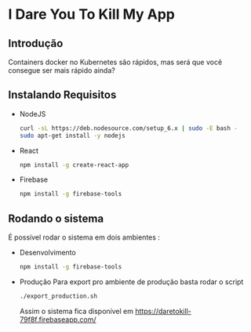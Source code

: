 # I Dare You To Kill My App #

## Introdução 

Containers docker no Kubernetes são rápidos, mas será que você consegue ser mais rápido ainda?

## Instalando Requisitos ## 
* NodeJS
	```sh
	curl -sL https://deb.nodesource.com/setup_6.x | sudo -E bash -
	sudo apt-get install -y nodejs
	```

* React 
	```sh
	npm install -g create-react-app
	```

* Firebase 
	```sh
	npm install -g firebase-tools
	```

## Rodando o sistema ##

É possível rodar o sistema em dois ambientes : 

* Desenvolvimento 
	```sh
	npm install -g firebase-tools
	```
* Produção
	Para export pro ambiente de produção basta rodar o script
	```sh
	./export_production.sh
	```
	Assim o sistema fica disponível em https://daretokill-79f8f.firebaseapp.com/	



